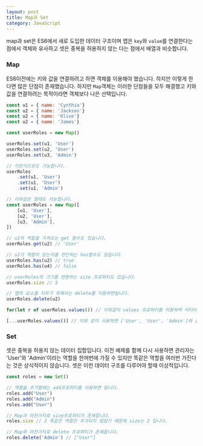 ```yaml
---
layout: post
title: Map과 Set
category: JavaScript
---
```

map과 set은 ES6에서 새로 도입한 데이터 구조이며 맵은 `key`와 `value`를 연결한다는 점에서 객체와 유사하고 셋은 중복을 허용하지 않는 다는 점에서 배열과 비슷합니다.

### Map

ES6이전에는 키와 값을 연결하려고 하면 객체를 이용해야 했습니다. 하지만 이렇게 한다면 많은 단점이 존재했습니다. 하지만 `Map`객체는 이러한 단점들을 모두 해결했고 키와 값을 연결하려는 목적이라면 객체보다 나은 선택입니다.

```javascript
const u1 = { name: 'Cynthia'}
const u2 = { name: 'Jackson'}
const u2 = { name: 'Olive'}
const u2 = { name: 'James'}

const userRoles = new Map()

userRoles.set(u1, 'User')
userRoles.set(u2, 'User')
userRoles.set(u3, 'Admin')

// 이런식으로도 가능합니다.
userRoles
	.set(u1, 'User')
	.set(u1, 'User')
	.set(u1, 'Admin')

// 이와같은 형태도 가능합니다.
const userRoles = new Map([
    [u1, 'User'],
    [u2, 'User'],
    [u3, 'Admin'],
])

// u2의 역할을 가져오는 get 함수도 있습니다.
userRoles.get(u2) // 'User'

// u2가 역할이 있는지를 판단하는 has함수도 있습니다.
userRoles.has(u2) // true
userRoles.has(u4) // false

// userRoles의 크기를 반환하는 size 프로퍼티도 있습니다.
userRoles.size // 3

// 맵의 요소를 지우기 위해서는 delete를 이용하면됩니다.
userRoles.delete(u2)

for(let r of userRoles.values()) // 이와같이 values 프로퍼티를 이용하여 이터러블 객체를 만들 수 있습니다.

[...userRoles.values()] // 이와 같이 사용하면 ['User', 'User', 'Admin']와 같은 배열을 생성할수도 있습니다.
```

### Set

셋은 중복을 허용치 않는 데이터 집합입니다. 이전 예제를 함께 다시 사용하면 관리자는 'User'와 'Admin'이라는 역할을 한꺼번에 가질 수 있지만 똑같은 역할을 여러번 가진다는 것은 상식적이지 않습니다. 셋은 이런 데이터 구조를 다루어야 할때 이상적입니다.

```javascript
const roles = new Set()

// 역할을 추가할때는 add프로퍼티를 이용하면 됩니다.
roles.add("User")
roles.add("Admin")
roles.add("User")

// Map과 마찬가지로 size프로퍼티가 존재합니다.
roles.size // 2 똑같은 역할은 추가되지 않았기 때문에 size는 2 입니다.

// Map와 마찬가지로 delete 프로퍼티가 존재합니다.
roles.delete('Admin') // ["User"]
```

